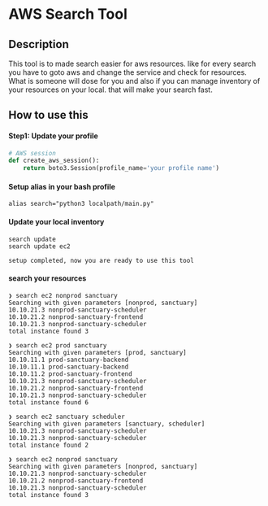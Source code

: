 # AWS Search Tool

## Description 

This tool is to made search easier for aws resources. like for every search you have to goto aws and change the service and check for resources. What is someone will dose for you and also if you can manage inventory of your resources on your local. that will make your search fast. 

## How to use this

#### Step1: Update your profile
```python
# AWS session
def create_aws_session():
    return boto3.Session(profile_name='your profile name')
```

#### Setup alias in your bash profile
```shell
alias search="python3 localpath/main.py"
```

#### Update your local inventory
```shell
search update 
search update ec2
```

`setup completed, now you are ready to use this tool`

#### search your resources
```shell
❯ search ec2 nonprod sanctuary
Searching with given parameters [nonprod, sanctuary]
10.10.21.3 nonprod-sanctuary-scheduler
10.10.21.2 nonprod-sanctuary-frontend
10.10.21.3 nonprod-sanctuary-scheduler
total instance found 3

❯ search ec2 prod sanctuary
Searching with given parameters [prod, sanctuary]
10.10.11.1 prod-sanctuary-backend
10.10.11.1 prod-sanctuary-backend
10.10.11.2 prod-sanctuary-frontend
10.10.21.3 nonprod-sanctuary-scheduler
10.10.21.2 nonprod-sanctuary-frontend
10.10.21.3 nonprod-sanctuary-scheduler
total instance found 6

❯ search ec2 sanctuary scheduler
Searching with given parameters [sanctuary, scheduler]
10.10.21.3 nonprod-sanctuary-scheduler
10.10.21.3 nonprod-sanctuary-scheduler
total instance found 2

❯ search ec2 nonprod sanctuary
Searching with given parameters [nonprod, sanctuary]
10.10.21.3 nonprod-sanctuary-scheduler
10.10.21.2 nonprod-sanctuary-frontend
10.10.21.3 nonprod-sanctuary-scheduler
total instance found 3

```
